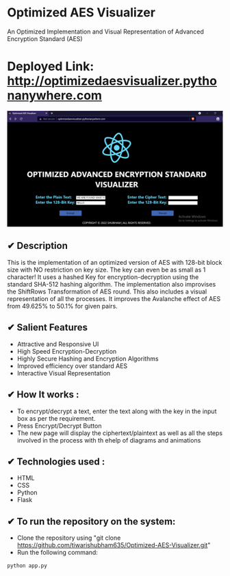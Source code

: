 # Optimized AES Visualizer
  An Optimized Implementation and Visual Representation of Advanced Encryption Standard (AES)
  
# Deployed Link: http://optimizedaesvisualizer.pythonanywhere.com <br/>

![Screenshot](cover.jpg)

## ✔ Description

This is the implementation of an optimized version of AES with 128-bit block size with NO restriction on key size. The key can even be as small as 1 character! It uses a hashed Key for encryption-decryption using the standard SHA-512 hashing algorithm. The implementation also improvises the ShiftRows Transformation of AES round. This also includes a visual representation of all the processes. It improves the Avalanche effect of AES from 49.625% to 50.1% for given pairs.

## ✔ Salient Features

- Attractive and Responsive UI
- High Speed Encryption-Decryption
- Highly Secure Hashing and Encryption Algorithms
- Improved efficiency over standard AES
- Interactive Visual Representation

## ✔ How It works :
- To encrypt/decrypt a text, enter the text along with the key in the input box as per the requirement.
- Press Encrypt/Decrypt Button
- The new page will display the ciphertext/plaintext as well as all the steps involved in the process with th ehelp of diagrams and animations

## ✔ Technologies used :
- HTML
- CSS
- Python
- Flask

## ✔ To run the repository on the system:

- Clone the repository using "git clone https://github.com/tiwarishubham635/Optimized-AES-Visualizer.git"
- Run the following command:

```
python app.py
```
